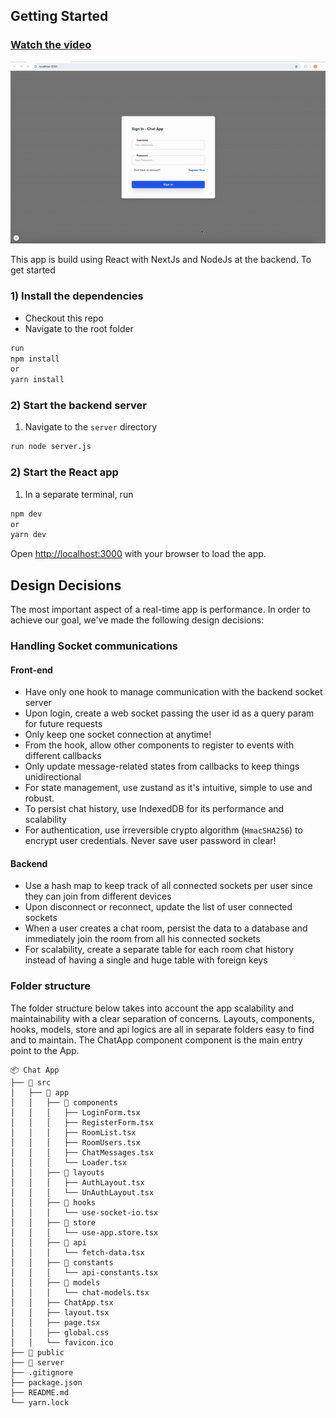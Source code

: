 ## Getting Started

### [Watch the video](https://www.youtube.com/watch?v=Wavb_ucARsY)

[![App Demo](https://github.com/nnoumegni/chat-app/blob/main/public/assets/preview.gif)](https://www.youtube.com/watch?v=Wavb_ucARsY)

This app is build using React with NextJs and NodeJs at the backend. To get started

### 1) Install the dependencies
- Checkout this repo
- Navigate to the root folder
```bash
run 
npm install
or 
yarn install
```

### 2) Start the backend server

1) Navigate to the `server` directory

```bash
run node server.js
```

### 2) Start the React app
1) In a separate terminal, run
```bash
npm dev
or
yarn dev
```

Open [http://localhost:3000](http://localhost:3000) with your browser to load the app.


## Design Decisions
The most important aspect of a real-time app is performance. In order to achieve our goal, we've made the following design decisions:
### Handling Socket communications
#### Front-end
- Have only one hook to manage communication with the backend socket server
- Upon login, create a web socket passing the user id as a query param for future requests
- Only keep one socket connection at anytime!
- From the hook, allow other components to register to events with different callbacks
- Only update message-related states from callbacks to keep things unidirectional
- For state management, use zustand as it's intuitive, simple to use and robust.
- To persist chat history, use IndexedDB for its performance and scalability 
- For authentication, use irreversible crypto algorithm (`HmacSHA256`) to encrypt user credentials. Never save user password in clear!

#### Backend
- Use a hash map to keep track of all connected sockets per user since they can join from different devices
- Upon disconnect or reconnect, update the list of user connected sockets
- When a user creates a chat room, persist the data to a database and immediately join the room from all his connected sockets
- For scalability, create a separate table for each room chat history instead of having a single and huge table with foreign keys

### Folder structure
The folder structure below takes into account the app scalability and maintainability with a clear separation of concerns. Layouts, components, hooks, models, store and api logics are all in separate folders easy to find and to maintain.
The ChatApp component component is the main entry point to the App.
```
📦 Chat App
├── 📂 src
│   ├── 📂 app
│   │   ├── 📂 components
│   │   │   ├── LoginForm.tsx
│   │   │   ├── RegisterForm.tsx
│   │   │   ├── RoomList.tsx
│   │   │   ├── RoomUsers.tsx
│   │   │   ├── ChatMessages.tsx
│   │   │   └── Loader.tsx
│   │   ├── 📂 layouts
│   │   │   ├── AuthLayout.tsx
│   │   │   └── UnAuthLayout.tsx
│   │   ├── 📂 hooks
│   │   │   └── use-socket-io.tsx
│   │   ├── 📂 store
│   │   │   └── use-app.store.tsx
│   │   ├── 📂 api
│   │   │   └── fetch-data.tsx
│   │   ├── 📂 constants
│   │   │   └── api-constants.tsx
│   │   ├── 📂 models
│   │   │   └── chat-models.tsx
│   │   ├── ChatApp.tsx
│   │   ├── layout.tsx
│   │   ├── page.tsx
│   │   ├── global.css
│   │   └── favicon.ico
├── 📂 public
├── 📂 server
├── .gitignore
├── package.json
├── README.md
└── yarn.lock
```
